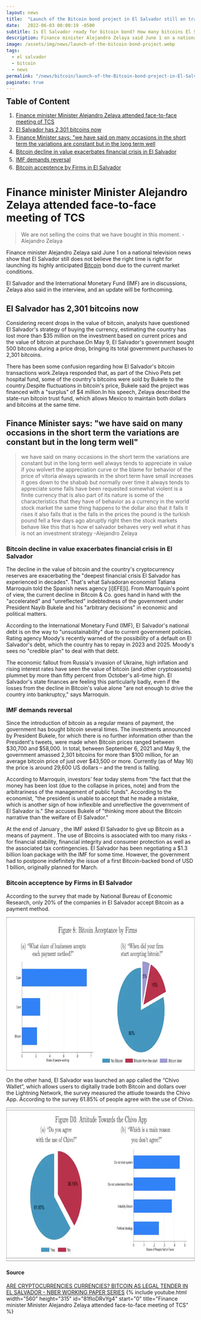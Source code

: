 ```yaml
---
layout: news
title:  "Launch of the Bitcoin bond project in El Salvador still on track."
date:   2022-06-03 00:00:19 -0500
subtitle: Is El Salvador ready for bitcoin bond? How many bitcoins El Salvador have right now?
description: Finance minister Alejandro Zelaya said June 1 on a national television news show that El Salvador still does not believe the right time is right for launching its highly anticipated bitcoin bond due to the current market conditions.
image: /assets/img/news/launch-of-the-bitcoin-bond-project.webp
tags:   
  - el salvador
  - bitcoin
  - news
permalink: "/news/bitcoin/launch-of-the-Bitcoin-bond-project-in-El-Salvador-still-on-track"
paginate: true
---
```

<b style="text-align:center; font-size: 150%;">Table of Content</b>
<ol style="margin: 0;">
	<li style="padding: 2px;"><a href="#1">Finance minister Minister Alejandro Zelaya attended face-to-face meeting of TCS</a></li>
	<li style="padding: 2px;"><a href="#2">El Salvador has 2,301 bitcoins now</a></li>
	<li style="padding: 2px;"><a href="#3">Finance Minister says: "we have said on many occasions in the short term the variations are constant but in the long term well</a></li>
	<li style="padding: 2px;"><a href="#4">Bitcoin decline in value exacerbates financial crisis in El Salvador</a></li>
	<li style="padding: 2px;"><a href="#5">IMF demands reversal</a></li>
	<li style="padding: 2px;"><a href="#6">Bitcoin acceptence by Firms in El Salvador</a></li>
</ol>
<h1 id="1">Finance minister Minister Alejandro Zelaya attended face-to-face meeting of TCS</h1>
<blockquote cite="https://www.youtube.com/watch?v=81fIoDRvYg4">We are not selling the coins that we have bought in this moment. -Alejandro Zelaya</blockquote>
<p>Finance minister Alejandro Zelaya said June 1 on a national television news show that El Salvador still does not believe the right time is right for launching its highly anticipated <a href="https://cryptocurrencynewspro.com/what/bitcoin/" title="What is bitcoin" target="_blank">Bitcoin</a> bond due to the current market conditions.</p>
<p>El Salvador and the International Monetary Fund (IMF) are in discussions, Zelaya also said in the interview, and an update will be forthcoming.</p>
<h2 id="2">El Salvador has 2,301 bitcoins now</h2>
<p>Considering recent drops in the value of bitcoin, analysts have questioned El Salvador's strategy of buying the currency, estimating the country has lost more than $35 million on the investment based on current prices and the value of bitcoin at purchase.On May 9, El Salvador's government bought 500 bitcoins during a price drop, bringing its total government purchases to 2,301 bitcoins.</p>
<p>There has been some confusion regarding how El Salvador's bitcoin transactions work.Zelaya responded that, as part of the Chivo Pets pet hospital fund, some of the country's bitcoins were sold by Bukele to the country.Despite fluctuations in bitcoin's price, Bukele said the project was financed with a "surplus" of $4 million.In his speech, Zelaya described the state-run bitcoin trust fund, which allows Mexico to maintain both dollars and bitcoins at the same time.</p>
<h2 id="3">Finance Minister says: "we have said on many occasions in the short term the variations are constant but in the long term well"</h2>
<blockquote cite="https://www.youtube.com/watch?v=81fIoDRvYg4">we have said on many occasions in the short term the variations are constant but in the long term well always tends to appreciate in value if you wolvert the appreciation curve or the blame for behavior of the price of vitoria always upwards in the short term have small increases it goes down to the shabab but normally over time it always tends to appreciate some falls have been requested somewhat violent is a finite currency that is also part of its nature is some of the characteristics that they have of behavior as a currency in the world stock market the same thing happens to the dollar also that it falls it rises it also falls that is the falls in the prices the pound is the turkish pound fell a few days ago abruptly right then the stock markets behave like this that is how el salvador behaves very well what it has is not an investment strategy -Alejandro Zelaya</blockquote>
<h3 id="4">Bitcoin decline in value exacerbates financial crisis in El Salvador</h3>
<p>The decline in the value of bitcoin and the country's cryptocurrency reserves are exacerbating the "deepest financial crisis El Salvador has experienced in decades". That's what Salvadoran economist Tatiana Marroquín told the Spanish news agency [i]EFE[i]. From Marroquín's point of view, the current decline in Bitcoin & Co. goes hand in hand with the "accelerated" and "unreflected" indebtedness of the government under President Nayib Bukele and his "arbitrary decisions" in economic and political matters.</p>
</p>According to the International Monetary Fund (IMF), El Salvador's national debt is on the way to "unsustainability" due to current government policies. Rating agency Moody's recently warned of the possibility of a default on El Salvador's debt, which the country has to repay in 2023 and 2025. Moody's sees no "credible plan" to deal with that debt.</p>
</p>The economic fallout from Russia's invasion of Ukraine, high inflation and rising interest rates have seen the value of bitcoin (and other cryptoassets) plummet by more than fifty percent from October's all-time high. El Salvador's state finances are feeling this particularly badly, even if the losses from the decline in Bitcoin's value alone "are not enough to drive the country into bankruptcy," says Marroquín.</p>
<h3 id="5">IMF demands reversal</h3>
<p>Since the introduction of bitcoin as a regular means of payment, the government has bought bitcoin several times. The investments announced by President Bukele, for which there is no further information other than the President's tweets, were made when Bitcoin prices ranged between $30,700 and $58,000. In total, between September 6, 2021 and May 9, the government amassed 2,301 bitcoins for more than $100 million, for an average bitcoin price of just over $43,500 or more. Currently (as of May 16) the price is around 29,600 US dollars – and the trend is falling.</p>
<p>According to Marroquín, investors' fear today stems from "the fact that the money has been lost (due to the collapse in prices, note) and from the arbitrariness of the management of public funds". According to the economist, "the president is unable to accept that he made a mistake, which is another sign of how inflexible and unreflective the government of El Salvador is." She accuses Bukele of "thinking more about the Bitcoin narrative than the welfare of El Salvador."</p>
<p>At the end of January , the IMF asked El Salvador to give up Bitcoin as a means of payment . The use of Bitcoins is associated with too many risks - for financial stability, financial integrity and consumer protection as well as the associated tax contingencies. El Salvador has been negotiating a $1.3 billion loan package with the IMF for some time. However, the government had to postpone indefinitely the issue of a first Bitcoin-backed bond of USD 1 billion, originally planned for March.</p>
<h3 id="6">Bitcoin acceptence by Firms in El Salvador</h3>
<p>According to the survey that made by National Bureau of Economic Research, only 20% of the companies in El Salvador accept Bitcoin as a payment method.</p>
<img src="/assets/img/news/bitcoin-acceptence-by-firms-in-el-salvador.webp" alt="el salvador btc" width="900" height="409" loading="lazy">
<p>On the other hand, El Salvador was launched an app called the “Chivo Wallet”, which allows users to digitally trade both Bitcoin and dollars over the Lightning Network, the survey measured the attiude towards the Chivo App. According to the survey 61.85% of people agree with the use of Chivo.</p>
<img src="/assets/img/news/attitude-towards-the-chivo-app.webp" alt="chivo wallet" width="900" height="409" loading="lazy">
<h4>Source</h4>
<a href="https://www.nber.org/system/files/working_papers/w29968/w29968.pdf" title="NBER" target="_blank">ARE CRYPTOCURRENCIES CURRENCIES? BITCOIN AS LEGAL TENDER IN EL SALVADOR - NBER WORKING PAPER SERIES</a>
{% include youtube.html width="560" height="315" id="81fIoDRvYg4" start="0" title="Finance minister Minister Alejandro Zelaya attended face-to-face meeting of TCS" %}
